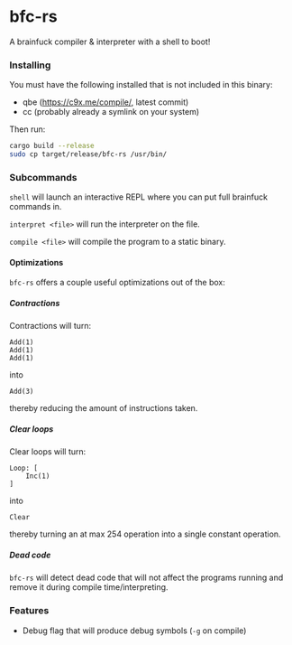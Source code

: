 # bfc-rs

A brainfuck compiler & interpreter with a shell to boot!

### Installing
You must have the following installed that is not included in this binary:

- qbe (https://c9x.me/compile/, latest commit)
- cc (probably already a symlink on your system)

Then run:

```bash
cargo build --release
sudo cp target/release/bfc-rs /usr/bin/
```

### Subcommands
`shell` will launch an interactive REPL where you can put full brainfuck commands in.

`interpret <file>` will run the interpreter on the file.

`compile <file>` will compile the program to a static binary.

#### Optimizations
`bfc-rs` offers a couple useful optimizations out of the box:

##### Contractions
Contractions will turn:
```ir
Add(1)
Add(1)
Add(1)
```

into
```ir
Add(3)
```

thereby reducing the amount of instructions taken.

##### Clear loops
Clear loops will turn:
```ir
Loop: [
    Inc(1)
]
```

into
```ir
Clear
```

thereby turning an at max 254 operation into a single constant operation.

##### Dead code
`bfc-rs` will detect dead code that will not affect the programs running and remove it during compile time/interpreting.

### Features

* Debug flag that will produce debug symbols (`-g` on compile)

